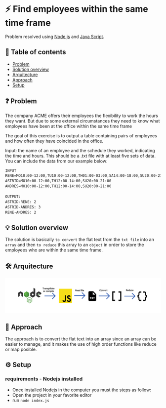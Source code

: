 # :zap: Find employees within the same time frame

Problem resolved using [Node.js](https://nodejs.org/en/) and [Java Script](https://www.javascript.com/).

## :page_facing_up: Table of contents

- [Problem](#-problem)
- [Solution overview](#-screenshots)
- [Arquitecture](#-technologies)
- [Approach](#%EF%B8%8F-setup)
- [Setup](#-features)

## ❓ Problem
The company ACME offers their employees the flexibility to work the hours they want. But due to some external circumstances they need to know what employees have been at the office within the same time frame

The goal of this exercise is to output a table containing pairs of employees and how often they have coincided in the office.

Input: the name of an employee and the schedule they worked, indicating the time and hours. This should be a .txt file with at least five sets of data. You can include the data from our example below:

```txt
INPUT
RENE=MO10:00-12:00,TU10:00-12:00,TH01:00-03:00,SA14:00-18:00,SU20:00-21:00 
ASTRID=MO10:00-12:00,TH12:00-14:00,SU20:00-21:00
ANDRES=MO10:00-12:00,TH12:00-14:00,SU20:00-21:00

OUTPUT:
ASTRID-RENE: 2
ASTRID-ANDRES: 3
RENE-ANDRES: 2
```

## 💡 Solution overview
The solution is basically `to convert` the flat text from the `txt file` into an `array` and then `to reduce` this array to an `object` in order to store the employees who are within the same time frame.

## 🛠 Arquitecture
![arquitecture](./Arquitecture.png)

## 👏 Approach
The approach is to convert the flat text into an array since an array can be easier to manage, and it makes the use of high order functions like reduce or map posible.

## ⚙️ Setup
 ### requirements - Nodejs installed
 - Once installed Nodejs in the computer you must the steps as follow:
 - Open the project in your favorite editor
 - run `node index.js`
